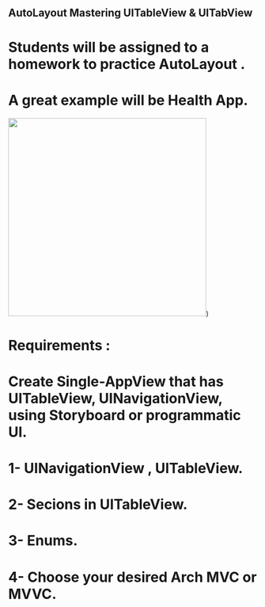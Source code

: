 ## AutoLayout Mastering UITableView & UITabView
# Students will be assigned to a homework to practice AutoLayout . 
# A great example will be Health App.



<img src = https://user-images.githubusercontent.com/34104180/141259611-dfe3b672-6f70-43e8-a92a-53b500c0a107.PNG width="400" hieght="400" />)


# Requirements : 
# Create Single-AppView that has UITableView, UINavigationView, using Storyboard or programmatic UI. 
# 1- UINavigationView , UITableView.
# 2- Secions in UITableView.
# 3- Enums.
# 4- Choose your desired Arch MVC or MVVC.



